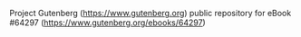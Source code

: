Project Gutenberg (https://www.gutenberg.org) public repository for
eBook #64297 (https://www.gutenberg.org/ebooks/64297)
